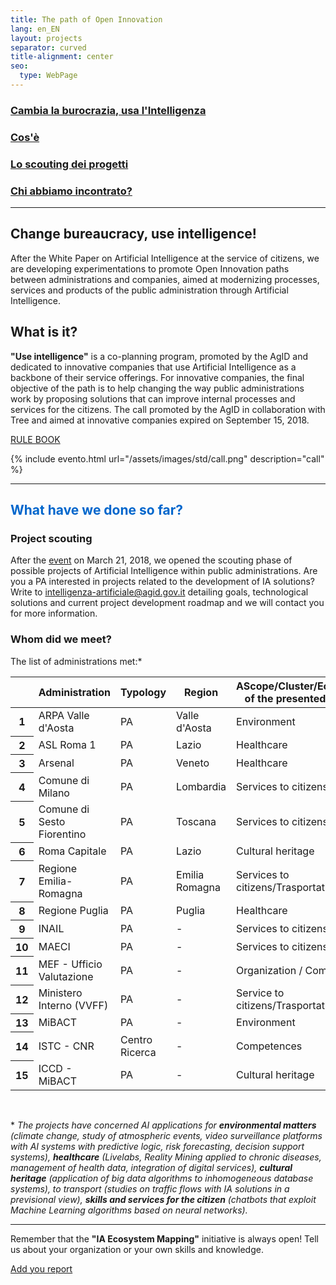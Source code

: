 ```yaml
---
title: The path of Open Innovation
lang: en_EN
layout: projects
separator: curved
title-alignment: center
seo:
  type: WebPage
---
```


<h3><a href="#cambia">Cambia la burocrazia, usa l'Intelligenza</a></h3>
<h3><a href="#cosa">Cos'è</a></h3>
<h3><a href="#scouting">Lo scouting dei progetti</a></h3>
<h3><a href="#incontro">Chi abbiamo incontrato?</a></h3>




<hr class="sep">

<a name="cambia"></a>
## Change bureaucracy, use intelligence! ##

After the White Paper on Artificial Intelligence at the service of citizens, we are developing experimentations to promote Open Innovation paths between administrations and companies, aimed at modernizing processes, services and products of the public administration through Artificial Intelligence.

<a name="cosa"></a>
## What is it? ##
<b>"Use intelligence"</b> is a co-planning program, promoted by the AgID and dedicated to innovative companies that use Artificial Intelligence as a backbone of their service offerings. For innovative companies, the final objective of the path is to help changing the way public administrations work by proposing solutions that can improve internal processes and services for the citizens. 
The call promoted by the AgID in collaboration with Tree and aimed at innovative companies expired on September 15, 2018.



<a role="button" href="https://ia.italia.it/assets/regolamento.pdf" class="Button Button--default u-borderShadow-m u-text-r-xxs u-padding-r-all u-color-teal-70" target="_blank">RULE BOOK</a>


{% include evento.html url="/assets/images/std/call.png" description="call" %}


<hr class="sep">


<h2 style="color:#06c!important;">What have we done so far?</h2>

<a name="scouting"></a>
### Project scouting
After the [event](../../evento-21marzo) on March 21, 2018, we opened the scouting phase of possible projects of Artificial Intelligence within public administrations.
Are you a PA interested in projects related to the development of IA solutions? Write to <intelligenza-artificiale@agid.gov.it> detailing goals, technological solutions and current project development roadmap and we will contact you for more information.

<a name="incontro"></a>
### Whom did we meet?
The list of administrations met:\*

<div class="table-responsive">
<table class="table table-striped">
<thead>
  <tr>
    <th scope="col"></th>
    <th scope="col">Administration</th>
    <th scope="col">Typology</th>
    <th scope="col">Region</th>
    <th scope="col">AScope/Cluster/Ecosystem<br>of the presented project</th>
  </tr>
</thead>
<tbody>
  <tr>
    <th scope="row">1</th>
    <td>ARPA Valle d'Aosta<br></td>
    <td>PA</td>
    <td>Valle d'Aosta</td>
    <td>Environment</td>
  </tr>
  <tr>
    <th scope="row">2</th>
    <td>ASL Roma 1</td>
    <td>PA</td>
    <td>Lazio</td>
    <td>Healthcare</td>
  </tr>
  <tr>
    <th scope="row">3</th>
    <td>Arsenal</td>
    <td>PA</td>
    <td>Veneto</td>
    <td>Healthcare</td>
  </tr>
  <tr>
    <th scope="row">4</th>
    <td>Comune di Milano</td>
    <td>PA</td>
    <td>Lombardia</td>
    <td>Services to citizens</td>
  </tr>
  <tr>
    <th scope="row">5</th>
    <td>Comune di Sesto Fiorentino</td>
    <td>PA</td>
    <td>Toscana</td>
    <td>Services to citizens</td>
  </tr>
  <tr>
    <th scope="row">6</th>
    <td>Roma Capitale</td>
    <td>PA</td>
    <td>Lazio</td>
    <td>Cultural heritage</td>
  </tr>
  <tr>
    <th scope="row">7</th>
    <td>Regione Emilia-Romagna</td>
    <td>PA</td>
    <td>Emilia Romagna</td>
    <td>Services to citizens/Trasportation</td>
  </tr>
  <tr>
    <th scope="row">8</th>
    <td>Regione Puglia</td>
    <td>PA</td>
    <td>Puglia</td>
    <td>Healthcare</td>
  </tr>
  <tr>
    <th scope="row">9</th>
    <td>INAIL</td>
    <td>PA</td>
    <td>-</td>
    <td>Services to citizens</td>
  </tr>
  <tr>
    <th scope="row">10</th>
    <td>MAECI</td>
    <td>PA</td>
    <td>-</td>
    <td>Services to citizens</td>
  </tr>
  <tr>
    <th scope="row">11</th>
    <td>MEF - Ufficio Valutazione</td>
    <td>PA</td>
    <td>-</td>
    <td>Organization / Comptences</td>
  </tr>
  <tr>
    <th scope="row">12</th>
    <td>Ministero Interno (VVFF)</td>
    <td>PA</td>
    <td>-</td>
    <td>Service to citizens/Trasportation</td>
  </tr>
  <tr>
    <th scope="row">13</th>
    <td>MiBACT</td>
    <td>PA</td>
    <td>-</td>
    <td>Environment</td>
  </tr>
  <tr>
    <th scope="row">14</th>
    <td>ISTC - CNR</td>
    <td>Centro Ricerca</td>
    <td>-</td>
    <td>Competences</td>
  </tr>
  <tr>
    <th scope="row">15</th>
    <td>ICCD - MiBACT</td>
    <td>PA</td>
    <td>-</td>
    <td>Cultural heritage</td>
  </tr>
  </tbody>
</table>
</div>

&nbsp;

\* *The projects have concerned AI applications for **environmental matters** (climate change, study of atmospheric events, video surveillance platforms with AI systems with predictive logic, risk forecasting, decision support systems), **healthcare** (Livelabs, Reality Mining applied to chronic diseases, management of health data, integration of digital services), **cultural heritage** (application of big data algorithms to inhomogeneous database systems), to transport (studies on traffic flows with IA solutions in a previsional view), **skills and services for the citizen** (chatbots that exploit Machine Learning algorithms based on neural networks).*

<hr class="sep">

Remember that the **"IA Ecosystem Mapping"** initiative is always open!
Tell us about your organization or your own skills and knowledge.

<a role="button" href="https://goo.gl/forms/USYhvXVrJcCbtyG32" class="Button Button--default u-borderShadow-m u-text-r-xxs u-padding-r-all u-color-teal-70" target="_blank">Add you report</a>

